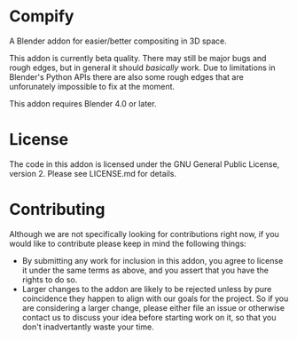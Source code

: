 # Compify

A Blender addon for easier/better compositing in 3D space.

This addon is currently beta quality.  There may still be major bugs and rough edges, but in general it should *basically* work.  Due to limitations in Blender's Python APIs there are also some rough edges that are unforunately impossible to fix at the moment.

This addon requires Blender 4.0 or later.


# License

The code in this addon is licensed under the GNU General Public License, version 2.  Please see LICENSE.md for details.


# Contributing

Although we are not specifically looking for contributions right now, if you would like to contribute please keep in mind the following things:

- By submitting any work for inclusion in this addon, you agree to license it under the same terms as above, and you assert that you have the rights to do so.
- Larger changes to the addon are likely to be rejected unless by pure coincidence they happen to align with our goals for the project.  So if you are considering a larger change, please either file an issue or otherwise contact us to discuss your idea before starting work on it, so that you don't inadvertantly waste your time.
